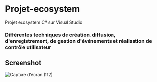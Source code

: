 # Projet-ecosystem
Projet ecosystem C# sur Visual Studio
### Différentes techniques de création, diffusion, d'enregistrement, de gestion d'événements et réalisation de contrôle utilisateur
## Screenshot
![Capture d’écran (112)](https://user-images.githubusercontent.com/61844112/104334039-e1e06b80-54bf-11eb-986c-4d8a88a80dbb.png)

